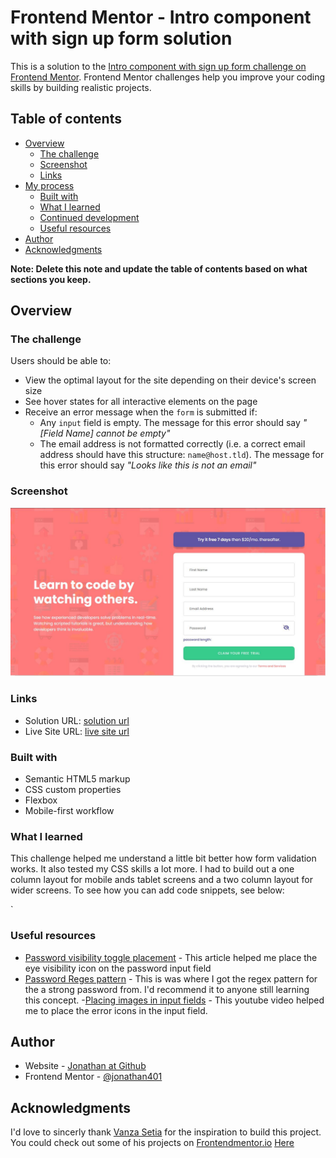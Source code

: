 # Frontend Mentor - Intro component with sign up form solution

This is a solution to the [Intro component with sign up form challenge on Frontend Mentor](https://www.frontendmentor.io/challenges/intro-component-with-signup-form-5cf91bd49edda32581d28fd1). Frontend Mentor challenges help you improve your coding skills by building realistic projects.

## Table of contents

- [Overview](#overview)
  - [The challenge](#the-challenge)
  - [Screenshot](#screenshot)
  - [Links](#links)
- [My process](#my-process)
  - [Built with](#built-with)
  - [What I learned](#what-i-learned)
  - [Continued development](#continued-development)
  - [Useful resources](#useful-resources)
- [Author](#author)
- [Acknowledgments](#acknowledgments)

**Note: Delete this note and update the table of contents based on what sections you keep.**

## Overview

### The challenge

Users should be able to:

- View the optimal layout for the site depending on their device's screen size
- See hover states for all interactive elements on the page
- Receive an error message when the `form` is submitted if:
  - Any `input` field is empty. The message for this error should say _"[Field Name] cannot be empty"_
  - The email address is not formatted correctly (i.e. a correct email address should have this structure: `name@host.tld`). The message for this error should say _"Looks like this is not an email"_

### Screenshot

![Project ScreenShot](./images/Project-Screenshot.JPG)

### Links

- Solution URL: [solution url](https://github.com/jonathan401/intro-component)
- Live Site URL: [live site url](http://intro-component-two.vercel.app/)

### Built with

- Semantic HTML5 markup
- CSS custom properties
- Flexbox
- Mobile-first workflow

### What I learned

This challenge helped me understand a little bit better how form validation works. It also tested my
CSS skills a lot more. I had to build out a one column layout for mobile ands tablet screens and a two column layout for wider screens.
To see how you can add code snippets, see below:

`

### Useful resources

- [Password visibility toggle placement](https://www.csestack.org/hide-show-password-eye-icon-html-javascript/) - This article helped me place the eye visibility icon on the password input field
- [Password Reges pattern](https://gist.github.com/HarishChaudhari/0dd5514ce430991a1b1b8fa04e8b72a4) - This is was where I got the regex pattern for the a strong password from. I'd recommend it to anyone still learning this concept. -[Placing images in input fields](https://www.youtube.com/watch?v=7C86JVJd2no) - This youtube video helped me to place the error icons in the input field.

## Author

- Website - [Jonathan at Github](https://github.com/jonathan401)
- Frontend Mentor - [@jonathan401](https://www.frontendmentor.io/profile/jonathan401)

## Acknowledgments

I'd love to sincerly thank [Vanza Setia](https://www.frontendmentor.io/profile/vanzasetia) for the inspiration to build this project. You could check out some of his projects on [Frontendmentor.io](https://www.frontendmentor.io/home) [Here](https://www.frontendmentor.io/profile/vanzasetia/solutions)

```

```
